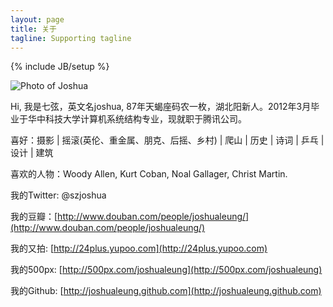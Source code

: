 ```yaml
---
layout: page
title: 关于
tagline: Supporting tagline
---
```

{% include JB/setup %}

![Photo of Joshua](http://pic.yupoo.com/24plus/CEqkEvID/medish.jpg)

Hi, 我是七弦，英文名joshua, 87年天蝎座码农一枚，湖北阳新人。2012年3月毕业于华中科技大学计算机系统结构专业，现就职于腾讯公司。

喜好：摄影 | 摇滚(英伦、重金属、朋克、后摇、乡村) | 爬山 | 历史 | 诗词 | 乒乓 | 设计 | 建筑

喜欢的人物：Woody Allen, Kurt Coban, Noal Gallager, Christ Martin.


我的Twitter: @szjoshua

我的豆瓣：[http://www.douban.com/people/joshualeung/](http://www.douban.com/people/joshualeung/)

我的又拍: [http://24plus.yupoo.com](http://24plus.yupoo.com)

我的500px: [http://500px.com/joshualeung](http://500px.com/joshualeung)

我的Github: [http://joshualeung.github.com](http://joshualeung.github.com)



